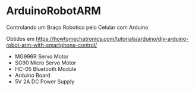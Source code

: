 # ArduinoRobotARM
Controlando um Braço Robotico pelo Celular com Arduino

Obtidos em https://howtomechatronics.com/tutorials/arduino/diy-arduino-robot-arm-with-smartphone-control/


* MG996R Servo Motor
* SG90 Micro Servo Motor
* HC-05 Bluetooth Module
* Arduino Board
* 5V 2A DC Power Supply
